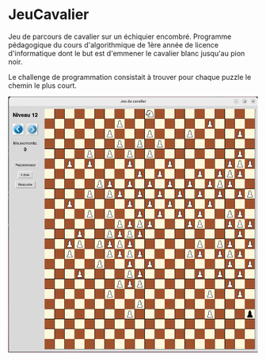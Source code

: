 # JeuCavalier

Jeu de parcours de cavalier sur un échiquier encombré. Programme
pédagogique du cours d'algorithmique de 1ère année de licence
d'informatique dont le but est d'emmener le cavalier blanc jusqu'au
pion noir. 

Le challenge de programmation consistait à trouver pour chaque puzzle le
chemin le plus court.

![Jeu du cavalier](assets/img/screenshot.png "Jeu du cavalier")
